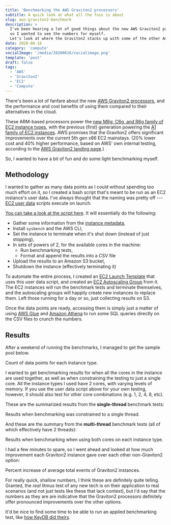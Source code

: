 ```yaml
---
title: 'Benchmarking the AWS Graviton2 processors'
subtitle: A quick look at what all the fuss is about
slug: aws-graviton2-benchmark
description: >
  I've been hearing a lot of good things about the new AWS Graviton2 processors,
  so I wanted to see the numbers for myself.
  Let's look at where the Graviton2 stacks up with some of the other Amazon EC2 options.
date: 2020-06-16
category: 'compute'
socialImage: '/media/20200616/socialimage.png'
template: 'post'
draft: false
tags:
  - 'AWS'
  - 'Graviton2'
  - 'EC2'
  - 'Compute'
---
```


There's been a lot of fanfare about the new [AWS Graviton2 processors][graviton2],
and the performance and cost benefits of using them compared to their
alternatives in the cloud.

These ARM-based processors power the [new M6g, C6g, and R6g family of EC2 instance types][hamilton],
with the previous (first) generation powering the [A1 family of EC2 instances][a1ec2].
AWS promises that the Graviton2 offers significant improvements over the current 5th gen x86 EC2 mainstays.
(20% lower cost and 40% higher performance, based on AWS' own internal testing,
according to the [AWS Graviton2 landing page][graviton2].)

So, I wanted to have a bit of fun and do some light benchmarking myself.

## Methodology

I wanted to gather as many data points as I could without spending too much effort on it,
so I created a bash script that's meant to be run as an EC2 instance's user data.
I've always thought that the naming was pretty off --- [EC2 user data][userdata] scripts execute on launch.

[You can take a look at the script here][sysbench-script].
It will essentially do the following:

- Gather some information from the [instance metadata][metadata],
- Install `sysbench` and the AWS CLI,
- Set the instance to terminate when it's shut down (instead of just stopping),
- In sets of powers of 2, for the available cores in the machine:
  - Run benchmarking tests,
  - Format and append the results into a CSV file
- Upload the results to an Amazon S3 bucket,
- Shutdown the instance (effectively terminating it)

To automate the entire process, I created an [EC2 Launch Template][launchtemplate]
that uses this user data script, and created an [EC2 Autoscaling Group][autoscaling] from it.
The EC2 instances will run the benchmark tests and terminate themselves,
and the autoscaling groups will happily create new instances to replace them.
Left those running for a day or so, just collecting results on S3.

Once the data points are ready, accessing them is simply just a matter of using [AWS Glue][glue]
and [Amazon Athena][athena] to run some SQL queries directly on the CSV files to crunch the numbers.

## Results

After a weekend of running the benchmarks, I managed to get the sample pool below.

<FigureImage
  fluid
  src='/media/20200616/samplecount.png'
  alt='Count of data points for each instance type.'>
Count of data points for each instance type.
</FigureImage>

I wanted to get benchmarking results for when all the cores in the instance are used together,
as well as when constraining the testing to just a single core.
All the instance types I used have 2 cores, with varying levels of memory.
If you use the user data script above for your own testing, however,
it should also test for other core combinations (e.g. 1, 2, 4, 8, etc).

These are the summarized results from the **single-thread** benchmark tests:

<FigureImage
  fluid
  src='/media/20200616/singlethreadresults.png'
  alt='Results for single-thread benchmarking'>
Results when benchmarking was constrained to a single thread.
</FigureImage>

And these are the summary from the **multi-thread** benchmark tests (all of which effectively have 2 threads):

<FigureImage
  fluid
  src='/media/20200616/multithreadresults.png'
  alt='Results for 2-core benchmarking'>
Results when benchmarking when using both cores on each instance type.
</FigureImage>

I had a few minutes to spare, so I went ahead and looked at how much improvement
each Graviton2 instance gave over each other non-Graviton2 option:

<FigureImage
  fluid
  src='/media/20200616/totalevents_comparison.png'
  alt='Total events improvement of Graviton2 instances compared to non-Graviton2'>
Percent increase of average total events of Graviton2 instances.
</FigureImage>

For really quick, shallow numbers, I think these are definitely quite telling.
Granted, the _real_ litmus test of any new tech is on their application to real scenarios
(and not just tests like these that lack context),
but I'd say that the numbers as they are are indicative that the Graviton2 processors
definitely offer pronounced improvements over the other options.

It'd be nice to find some time to be able to run an applied benchmarking test,
like [how KeyDB did theirs][keydb].

[graviton2]: https://aws.amazon.com/ec2/graviton
[hamilton]: https://youtu.be/LNqRvP6Xvrw
[a1ec2]: https://aws.amazon.com/ec2/instance-types/a1/
[userdata]: https://docs.aws.amazon.com/AWSEC2/latest/UserGuide/user-data.html#user-data-shell-scripts
[metadata]: https://docs.aws.amazon.com/AWSEC2/latest/UserGuide/ec2-instance-metadata.html
[sysbench-script]: https://gist.github.com/richardneililagan/e66bca28939a4677a498ac5ae4e0b2aa
[launchtemplate]: https://docs.aws.amazon.com/autoscaling/ec2/userguide/LaunchTemplates.html
[autoscaling]: https://docs.aws.amazon.com/autoscaling/ec2/userguide/AutoScalingGroup.html
[athena]: https://aws.amazon.com/athena/
[glue]: https://aws.amazon.com/glue
[keydb]: https://docs.keydb.dev/blog/2020/03/02/blog-post/
